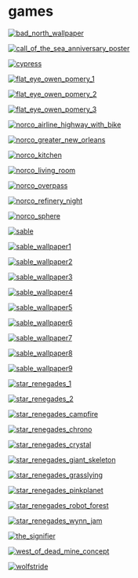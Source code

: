 # games

<a href="bad_north_wallpaper.png"><img alt="bad_north_wallpaper" src="bad_north_wallpaper.png"></a>

<a href="call_of_the_sea_anniversary_poster.png"><img alt="call_of_the_sea_anniversary_poster" src="call_of_the_sea_anniversary_poster.png"></a>

<a href="cypress.png"><img alt="cypress" src="cypress.png"></a>

<a href="flat_eye_owen_pomery_1.jpg"><img alt="flat_eye_owen_pomery_1" src="flat_eye_owen_pomery_1.jpg"></a>

<a href="flat_eye_owen_pomery_2.jpg"><img alt="flat_eye_owen_pomery_2" src="flat_eye_owen_pomery_2.jpg"></a>

<a href="flat_eye_owen_pomery_3.jpg"><img alt="flat_eye_owen_pomery_3" src="flat_eye_owen_pomery_3.jpg"></a>

<a href="norco_airline_highway_with_bike.png"><img alt="norco_airline_highway_with_bike" src="norco_airline_highway_with_bike.png"></a>

<a href="norco_greater_new_orleans.png"><img alt="norco_greater_new_orleans" src="norco_greater_new_orleans.png"></a>

<a href="norco_kitchen.png"><img alt="norco_kitchen" src="norco_kitchen.png"></a>

<a href="norco_living_room.png"><img alt="norco_living_room" src="norco_living_room.png"></a>

<a href="norco_overpass.png"><img alt="norco_overpass" src="norco_overpass.png"></a>

<a href="norco_refinery_night.gif"><img alt="norco_refinery_night" src="norco_refinery_night.gif"></a>

<a href="norco_sphere.png"><img alt="norco_sphere" src="norco_sphere.png"></a>

<a href="sable.png"><img alt="sable" src="sable.png"></a>

<a href="sable_wallpaper1.jpg"><img alt="sable_wallpaper1" src="sable_wallpaper1.jpg"></a>

<a href="sable_wallpaper2.jpg"><img alt="sable_wallpaper2" src="sable_wallpaper2.jpg"></a>

<a href="sable_wallpaper3.jpg"><img alt="sable_wallpaper3" src="sable_wallpaper3.jpg"></a>

<a href="sable_wallpaper4.jpg"><img alt="sable_wallpaper4" src="sable_wallpaper4.jpg"></a>

<a href="sable_wallpaper5.jpg"><img alt="sable_wallpaper5" src="sable_wallpaper5.jpg"></a>

<a href="sable_wallpaper6.jpg"><img alt="sable_wallpaper6" src="sable_wallpaper6.jpg"></a>

<a href="sable_wallpaper7.jpg"><img alt="sable_wallpaper7" src="sable_wallpaper7.jpg"></a>

<a href="sable_wallpaper8.jpg"><img alt="sable_wallpaper8" src="sable_wallpaper8.jpg"></a>

<a href="sable_wallpaper9.jpg"><img alt="sable_wallpaper9" src="sable_wallpaper9.jpg"></a>

<a href="star_renegades_1.jpg"><img alt="star_renegades_1" src="star_renegades_1.jpg"></a>

<a href="star_renegades_2.png"><img alt="star_renegades_2" src="star_renegades_2.png"></a>

<a href="star_renegades_campfire.jpg"><img alt="star_renegades_campfire" src="star_renegades_campfire.jpg"></a>

<a href="star_renegades_chrono.jpg"><img alt="star_renegades_chrono" src="star_renegades_chrono.jpg"></a>

<a href="star_renegades_crystal.gif"><img alt="star_renegades_crystal" src="star_renegades_crystal.gif"></a>

<a href="star_renegades_giant_skeleton.gif"><img alt="star_renegades_giant_skeleton" src="star_renegades_giant_skeleton.gif"></a>

<a href="star_renegades_grasslying.jpg"><img alt="star_renegades_grasslying" src="star_renegades_grasslying.jpg"></a>

<a href="star_renegades_pinkplanet.png"><img alt="star_renegades_pinkplanet" src="star_renegades_pinkplanet.png"></a>

<a href="star_renegades_robot_forest.gif"><img alt="star_renegades_robot_forest" src="star_renegades_robot_forest.gif"></a>

<a href="star_renegades_wynn_jam.gif"><img alt="star_renegades_wynn_jam" src="star_renegades_wynn_jam.gif"></a>

<a href="the_signifier.png"><img alt="the_signifier" src="the_signifier.png"></a>

<a href="west_of_dead_mine_concept.jpg"><img alt="west_of_dead_mine_concept" src="west_of_dead_mine_concept.jpg"></a>

<a href="wolfstride.jpg"><img alt="wolfstride" src="wolfstride.jpg"></a>

